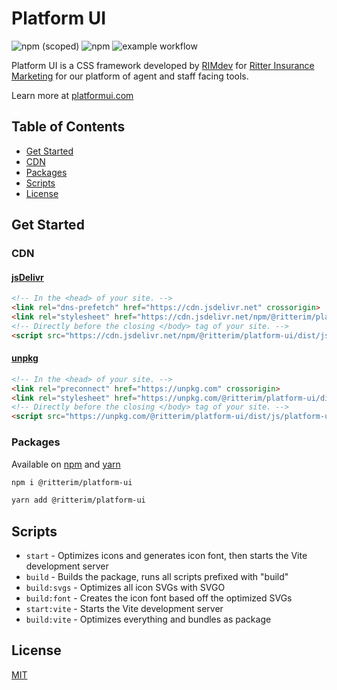 # Platform UI

![npm (scoped)](https://img.shields.io/npm/v/%40ritterim/platform-ui?logo=npm)
![npm](https://img.shields.io/npm/dw/%40ritterim%2Fplatform-ui?logo=npm)
![example workflow](https://github.com/ritterim/platform-ui/actions/workflows/version-tag-build-master.yml/badge.svg)

Platform UI is a CSS framework developed by [RIMdev](https://rimdev.io) for [Ritter Insurance Marketing](https://ritterim.com) for our platform of agent and staff facing tools. 

Learn more at [platformui.com](https://platformui.com/)

## Table of Contents
- [Get Started](#get-started)
- [CDN](#cdn)
- [Packages](#packages)
- [Scripts](#scripts)
- [License](#license)

## Get Started

### CDN
#### [jsDelivr](https://www.jsdelivr.com/)
```html
<!-- In the <head> of your site. -->
<link rel="dns-prefetch" href="https://cdn.jsdelivr.net" crossorigin>
<link rel="stylesheet" href="https://cdn.jsdelivr.net/npm/@ritterim/platform-ui/dist/platform-ui.min.css" crossorigin>
<!-- Directly before the closing </body> tag of your site. -->
<script src="https://cdn.jsdelivr.net/npm/@ritterim/platform-ui/dist/js/platform-ui.min.js" crossorigin defer></script>
```
#### [unpkg](https://www.unpkg.com/)
```html
<!-- In the <head> of your site. -->
<link rel="preconnect" href="https://unpkg.com" crossorigin>
<link rel="stylesheet" href="https://unpkg.com/@ritterim/platform-ui/dist/platform-ui.min.css" crossorigin>
<!-- Directly before the closing </body> tag of your site. -->
<script src="https://unpkg.com/@ritterim/platform-ui/dist/js/platform-ui.min.js" crossorigin defer></script>
``` 
### Packages

Available on [npm](https://www.npmjs.com/package/@ritterim/platform-ui) and [yarn](https://yarnpkg.com/package?q=%40ritter&name=%40ritterim%2Fplatform-ui)

```sh
npm i @ritterim/platform-ui
```
```sh
yarn add @ritterim/platform-ui
```
## Scripts
- `start` - Optimizes icons and generates icon font, then starts the Vite development server
- `build` - Builds the package, runs all scripts prefixed with "build"
- `build:svgs` - Optimizes all icon SVGs with SVGO
- `build:font` - Creates the icon font based off the optimized SVGs
- `start:vite` - Starts the Vite development server
- `build:vite` - Optimizes everything and bundles as package

## License 

[MIT](/LICENSE)